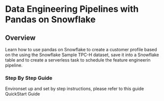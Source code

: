 # Data Engineering Pipelines with Pandas on Snowflake
## Overview
Learn how to use pandas on Snowflake to create a customer profile based on the using the Snowflake Sample TPC-H dataset, save it into a Snowflake table and to create a serverless task to schedule the feature engineerin pipeline.
### Step By Step Guide
Environset up and set by step instructions, please refer to this guide QuickStart Guide

